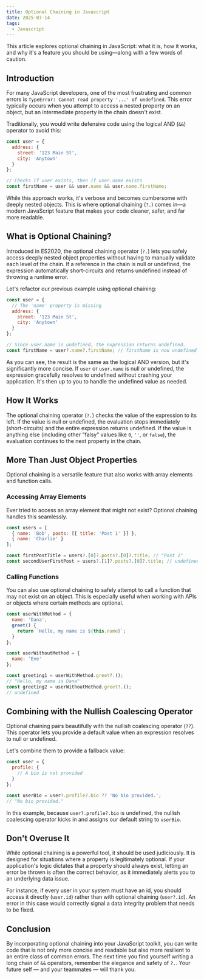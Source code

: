 ```yaml
---
title: Optional Chaining in Javascript
date: 2025-07-14
tags:
  - Javascript
---
```


This article explores optional chaining in JavaScript: what it is, how it works, and why it's a feature you should be using—along with a few words of caution.

## Introduction

For many JavaScript developers, one of the most frustrating and common errors is `TypeError: Cannot read property '...' of undefined`. This error typically occurs when you attempt to access a nested property on an object, but an intermediate property in the chain doesn't exist.

Traditionally, you would write defensive code using the logical AND (`&&`) operator to avoid this:

```js
const user = {
  address: {
    street: '123 Main St',
    city: 'Anytown'
  }
};

// Checks if user exists, then if user.name exists
const firstName = user && user.name && user.name.firstName;
```

While this approach works, it's verbose and becomes cumbersome with deeply nested objects. This is where optional chaining (`?.`) comes in—a modern JavaScript feature that makes your code cleaner, safer, and far more readable.

## What is Optional Chaining?

Introduced in ES2020, the optional chaining operator (`?.`) lets you safely access deeply nested object properties without having to manually validate each level of the chain. If a reference in the chain is null or undefined, the expression automatically short-circuits and returns undefined instead of throwing a runtime error.

Let's refactor our previous example using optional chaining:

```js
const user = {
  // The 'name' property is missing
  address: {
    street: '123 Main St',
    city: 'Anytown'
  }
};

// Since user.name is undefined, the expression returns undefined.
const firstName = user?.name?.firstName; // firstName is now undefined
```

As you can see, the result is the same as the logical AND version, but it's significantly more concise. If `user` or `user.name` is null or undefined, the expression gracefully resolves to undefined without crashing your application. It's then up to you to handle the undefined value as needed.

## How It Works

The optional chaining operator (`?.`) checks the value of the expression to its left. If the value is null or undefined, the evaluation stops immediately (short-circuits) and the entire expression returns undefined. If the value is anything else (including other "falsy" values like `0`, `''`, or `false`), the evaluation continues to the next property in the chain.

## More Than Just Object Properties

Optional chaining is a versatile feature that also works with array elements and function calls.

### Accessing Array Elements

Ever tried to access an array element that might not exist? Optional chaining handles this seamlessly.

```js
const users = [
  { name: 'Bob', posts: [{ title: 'Post 1' }] },
  { name: 'Charlie' }
];

const firstPostTitle = users?.[0]?.posts?.[0]?.title; // "Post 1"
const secondUserFirstPost = users?.[1]?.posts?.[0]?.title; // undefined
```

### Calling Functions

You can also use optional chaining to safely attempt to call a function that may not exist on an object. This is especially useful when working with APIs or objects where certain methods are optional.

```js
const userWithMethod = {
  name: 'Dana',
  greet() {
    return `Hello, my name is ${this.name}`;
  }
};

const userWithoutMethod = {
  name: 'Eve'
};

const greeting1 = userWithMethod.greet?.();
// "Hello, my name is Dana"
const greeting2 = userWithoutMethod.greet?.();
// undefined
```

## Combining with the Nullish Coalescing Operator

Optional chaining pairs beautifully with the nullish coalescing operator (`??`). This operator lets you provide a default value when an expression resolves to null or undefined.

Let's combine them to provide a fallback value:

```js
const user = {
  profile: {
    // A bio is not provided
  }
};

const userBio = user?.profile?.bio ?? 'No bio provided.';
// "No bio provided."
```

In this example, because `user?.profile?.bio` is undefined, the nullish coalescing operator kicks in and assigns our default string to `userBio`.

## Don't Overuse It

While optional chaining is a powerful tool, it should be used judiciously. It is designed for situations where a property is legitimately optional. If your application's logic dictates that a property should always exist, letting an error be thrown is often the correct behavior, as it immediately alerts you to an underlying data issue.

For instance, if every user in your system must have an id, you should access it directly (`user.id`) rather than with optional chaining (`user?.id`). An error in this case would correctly signal a data integrity problem that needs to be fixed.

## Conclusion

By incorporating optional chaining into your JavaScript toolkit, you can write code that is not only more concise and readable but also more resilient to an entire class of common errors. The next time you find yourself writing a long chain of `&&` operators, remember the elegance and safety of `?.`. Your future self &mdash; and your teammates &mdash; will thank you.
